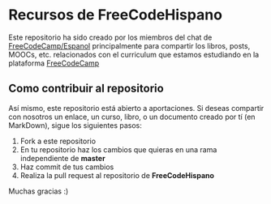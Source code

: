 # Recursos de FreeCodeHispano

Este repositorio ha sido creado por los miembros del chat de [FreeCodeCamp/Espanol](https://gitter.im/FreeCodeCamp/Espanol)
principalmente para compartir los libros, posts, MOOCs, etc. relacionados con el
curriculum que estamos estudiando en la plataforma [FreeCodeCamp](http://www.freecodecamp.com/)


## Como contribuir al repositorio

Así mismo, este repositorio está abierto a aportaciones. Si deseas compartir con nosotros
un enlace, un curso, libro, o un documento creado por tí (en MarkDown), sigue los siguientes pasos:

1. Fork a este repositorio
2. En tu repositorio haz los cambios que quieras en una rama independiente de **master**
3. Haz commit de tus cambios
4. Realiza la pull request al repositorio de **FreeCodeHispano**

Muchas gracias :)
